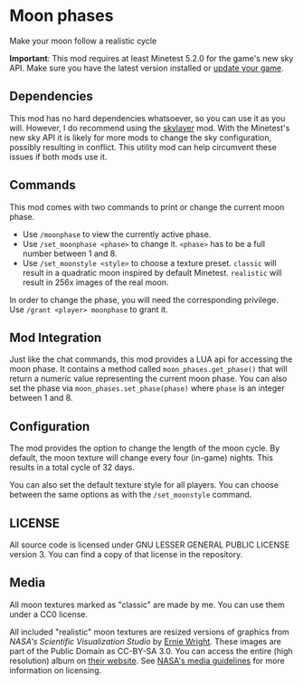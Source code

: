 # Moon phases
Make your moon follow a realistic cycle

__Important__: This mod requires at least Minetest 5.2.0 for the game's new sky API.
Make sure you have the latest version installed or [update your game](https://www.minetest.net/downloads/).

## Dependencies
This mod has no hard dependencies whatsoever, so you can use it as you will.
However, I do recommend using the [skylayer](https://gitlab.com/rautars/skylayer) mod.
With the Minetest's new sky API it is likely for more mods to change the sky configuration,
possibly resulting in conflict. This utility mod can help circumvent these issues if both mods use it.

## Commands
This mod comes with two commands to print or change the current moon phase.
- Use ``/moonphase`` to view the currently active phase.
- Use ``/set_moonphase <phase>`` to change it. ``<phase>`` has to be a full number between 1 and 8.
- Use ``/set_moonstyle <style>`` to choose a texture preset. ``classic`` will result in a quadratic moon
	inspired by default Minetest. ``realistic`` will result in 256x images of the real moon.

In order to change the phase, you will need the corresponding privilege.
Use ``/grant <player> moonphase`` to grant it.

## Mod Integration
Just like the chat commands, this mod provides a LUA api for accessing the moon phase.
It contains a method called ``moon_phases.get_phase()`` that will return a numeric value representing the current moon phase.
You can also set the phase via ``moon_phases.set_phase(phase)`` where ``phase`` is an integer between 1 and 8.

## Configuration
The mod provides the option to change the length of the moon cycle.
By default, the moon texture will change every four (in-game) nights.
This results in a total cycle of 32 days.

You can also set the default texture style for all players. You can choose between the same options as with the ``/set_moonstyle`` command.

## LICENSE
All source code is licensed under GNU LESSER GENERAL PUBLIC LICENSE version 3.
You can find a copy of that license in the repository.

## Media
All moon textures marked as "classic" are made by me. You can use them under a CC0 license.

All included "realistic" moon textures are resized versions of graphics from *NASA's Scientific Visualization Studio* by [Ernie Wright](https://svs.gsfc.nasa.gov/cgi-bin/search.cgi?person=1059).
These images are part of the Public Domain as CC-BY-SA 3.0.
You can access the entire (high resolution) album on [their website](https://svs.gsfc.nasa.gov/4769#28564). See [NASA's media guidelines](https://www.nasa.gov/multimedia/guidelines/index.html) for more information on licensing.
